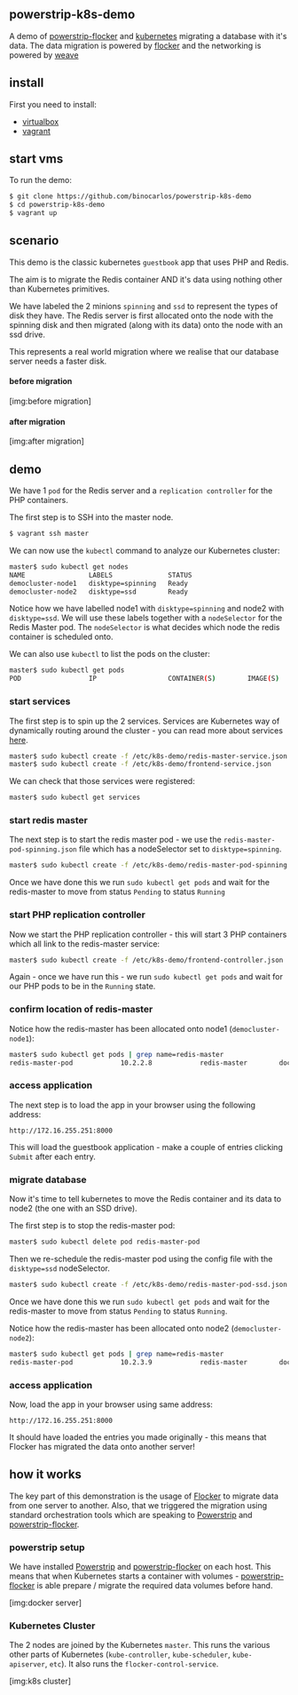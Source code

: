 ## powerstrip-k8s-demo

A demo of [powerstrip-flocker](https://github.com/clusterhq/powerstrip-flocker) and [kubernetes](https://github.com/googlecloudplatform/kubernetes) migrating a database with it's data.  The data migration is powered by [flocker](https://github.com/clusterhq/flocker) and the networking is powered by [weave](https://github.com/zettio/weave) 

## install

First you need to install:

 * [virtualbox](https://www.virtualbox.org/wiki/Downloads)
 * [vagrant](http://www.vagrantup.com/downloads.html)

## start vms

To run the demo:

```bash
$ git clone https://github.com/binocarlos/powerstrip-k8s-demo
$ cd powerstrip-k8s-demo
$ vagrant up
```

## scenario

This demo is the classic kubernetes `guestbook` app that uses PHP and Redis.

The aim is to migrate the Redis container AND it's data using nothing other than Kubernetes primitives.

We have labeled the 2 minions `spinning` and `ssd` to represent the types of disk they have.  The Redis server is first allocated onto the node with the spinning disk and then migrated (along with its data) onto the node with an ssd drive.

This represents a real world migration where we realise that our database server needs a faster disk.

#### before migration
[img:before migration]

#### after migration
[img:after migration]

## demo

We have 1 `pod` for the Redis server and a `replication controller` for the PHP containers.

The first step is to SSH into the master node.

```bash
$ vagrant ssh master
```

We can now use the `kubectl` command to analyze our Kubernetes cluster:

```bash
master$ sudo kubectl get nodes
NAME                LABELS              STATUS
democluster-node1   disktype=spinning   Ready
democluster-node2   disktype=ssd        Ready
```

Notice how we have labelled node1 with `disktype=spinning` and node2 with `disktype=ssd`.  We will use these labels together with a `nodeSelector` for the Redis Master pod.  The `nodeSelector` is what decides which node the redis container is scheduled onto.

We can also use `kubectl` to list the pods on the cluster:

```bash
master$ sudo kubectl get pods
POD                 IP                  CONTAINER(S)        IMAGE(S)            HOST                LABELS              STATUS              CREATED
```

### start services
The first step is to spin up the 2 services.  Services are Kubernetes way of dynamically routing around the cluster - you can read more about services [here](https://github.com/GoogleCloudPlatform/kubernetes/blob/master/docs/services.md).

```bash
master$ sudo kubectl create -f /etc/k8s-demo/redis-master-service.json
master$ sudo kubectl create -f /etc/k8s-demo/frontend-service.json
```

We can check that those services were registered:

```bash
master$ sudo kubectl get services
```

### start redis master
The next step is to start the redis master pod - we use the `redis-master-pod-spinning.json` file which has a nodeSelector set to `disktype=spinning`.

```bash
master$ sudo kubectl create -f /etc/k8s-demo/redis-master-pod-spinning.json
```

Once we have done this we run `sudo kubectl get pods` and wait for the redis-master to move from status `Pending` to status `Running`

### start PHP replication controller
Now we start the PHP replication controller - this will start 3 PHP containers which all link to the redis-master service:

```bash
master$ sudo kubectl create -f /etc/k8s-demo/frontend-controller.json
```

Again - once we have run this - we run `sudo kubectl get pods` and wait for our PHP pods to be in the `Running` state.

### confirm location of redis-master

Notice how the redis-master has been allocated onto node1 (`democluster-node1`):

```bash
master$ sudo kubectl get pods | grep name=redis-master
redis-master-pod            10.2.2.8            redis-master        dockerfile/redis                          democluster-node1/172.16.255.251   app=redis,name=redis-master                    Running             About an hour
```

### access application

The next step is to load the app in your browser using the following address:

```
http://172.16.255.251:8000
```

This will load the guestbook application - make a couple of entries clicking `Submit` after each entry.

### migrate database
Now it's time to tell kubernetes to move the Redis container and its data to node2 (the one with an SSD drive).

The first step is to stop the redis-master pod:

```bash
master$ sudo kubectl delete pod redis-master-pod 
```

Then we re-schedule the redis-master pod using the config file with the `disktype=ssd` nodeSelector.

```bash
master$ sudo kubectl create -f /etc/k8s-demo/redis-master-pod-ssd.json
```

Once we have done this we run `sudo kubectl get pods` and wait for the redis-master to move from status `Pending` to status `Running`.

Notice how the redis-master has been allocated onto node2 (`democluster-node2`):

```bash
master$ sudo kubectl get pods | grep name=redis-master
redis-master-pod            10.2.3.9            redis-master        dockerfile/redis                          democluster-node2/172.16.255.252   app=redis,name=redis-master                    Running             About an hour
```

### access application

Now, load the app in your browser using same address:

```
http://172.16.255.251:8000
```

It should have loaded the entries you made originally - this means that Flocker has migrated the data onto another server!

## how it works

The key part of this demonstration is the usage of [Flocker](https://github.com/clusterhq/flocker) to migrate data from one server to another.  Also, that we triggered the migration using standard orchestration tools which are speaking to [Powerstrip](https://github.com/clusterhq/powerstrip) and [powerstrip-flocker](https://github.com/clusterhq/powerstrip-flocker).

### powerstrip setup
We have installed [Powerstrip](https://github.com/clusterhq/powerstrip) and [powerstrip-flocker](https://github.com/clusterhq/powerstrip-flocker) on each host.  This means that when Kubernetes starts a container with volumes - [powerstrip-flocker](https://github.com/clusterhq/powerstrip-flocker) is able prepare / migrate the required data volumes before hand.

[img:docker server]

### Kubernetes Cluster
The 2 nodes are joined by the Kubernetes `master`.  This runs the various other parts of Kubernetes (`kube-controller`, `kube-scheduler`, `kube-apiserver`, `etc`).  It also runs the `flocker-control-service`.

[img:k8s cluster]
